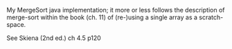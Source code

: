 My MergeSort java implementation;
it more or less follows the description of merge-sort
within the book (ch. 11) of (re-)using a single array as a scratch-space.

See Skiena (2nd ed.) ch 4.5 p120
